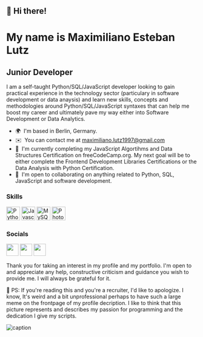 <!---
iMakishi/iMakishi is a ✨ special ✨ repository because its `README.md` (this file) appears on your GitHub profile.
You can click the Preview link to take a look at your changes.
--->

👋 Hi there!
------------

My name is Maximiliano Esteban Lutz
=============================

Junior Developer
-----------------------

I am a self-taught Python/SQL/JavaScript developer looking to gain practical experience in the technology sector (particulary in software development or data anaysis) and learn new skills, concepts and methodologies around Python/SQL/JavaScript syntaxes that can help me boost my career and ultimately pave my way either into Software Development or Data Analytics.

*   🌍  I'm based in Berlin, Germany.
*   ✉️  You can contact me at [maximiliano.lutz1997@gmail.com](mailto:maximiliano.lutz1997@gmail.com)
*   🧠  I'm currently completing my JavaScript Algortihms and Data Structures Certification on freeCodeCamp.org. My next goal will be to either complete the Frontend Development Libraries Certifications or the Data Analysis with Python Certification.
*   🤝  I'm open to collaborating on anything related to Python, SQL, JavaScript and software development.

### Skills

<p align="left">
<a href="https://www.python.org/" target="_blank" rel="noreferrer"><img src="https://raw.githubusercontent.com/danielcranney/readme-generator/main/public/icons/skills/python-colored.svg" width="36" height="36" alt="Python" /></a>
<a href="https://developer.mozilla.org/en-US/docs/Web/JavaScript" target="_blank" rel="noreferrer"><img src="https://raw.githubusercontent.com/danielcranney/readme-generator/main/public/icons/skills/javascript-colored.svg" width="36" height="36" alt="Javascript" /></a>
<a href="https://www.mysql.com/" target="_blank" rel="noreferrer"><img src="https://raw.githubusercontent.com/danielcranney/readme-generator/main/public/icons/skills/mysql-colored.svg" width="36" height="36" alt="MySQL" /></a>
<a href="https://www.adobe.com/uk/products/photoshop.html" target="_blank" rel="noreferrer"><img src="https://raw.githubusercontent.com/danielcranney/readme-generator/main/public/icons/skills/photoshop-colored.svg" width="36" height="36" alt="Photoshop" /></a>
</p>
                    
### Socials

<p align="left">
<a href="https://discord.com/users/iMakishi.#5426" target="_blank" rel="noreferrer"><img src="https://raw.githubusercontent.com/danielcranney/readme-generator/main/public/icons/socials/discord.svg" width="32" height="32" /></a>
<a href="https://www.github.com/iMakishi" target="_blank" rel="noreferrer"><img src="https://raw.githubusercontent.com/danielcranney/readme-generator/main/public/icons/socials/github.svg" width="32" height="32" /></a>
<a href="https://www.linkedin.com/in/maximiliano-esteban-lutz/" target="_blank" rel="noreferrer"><img src="https://raw.githubusercontent.com/danielcranney/readme-generator/main/public/icons/socials/linkedin.svg" width="32" height="32" /></a>
</p>


Thank you for taking an interest in my profile and my portfolio. I'm open to and appreciate any help, constructive criticism and guidance you wish to provide me. I will always be grateful for it.


📌 PS: If you're reading this and you're a recruiter, I'd like to apologize. I know, It's weird and a bit unprofessional perhaps to have such a large meme on the frontpage of my profile decription. I like to think that this picture represents and describes my passion for programming and the dedication I give my scripts.

![caption](https://i.kym-cdn.com/entries/icons/facebook/000/028/021/work.jpg)

